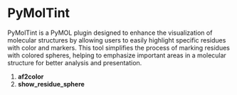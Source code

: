 # PyMolTint
PyMolTint is a PyMOL plugin designed to enhance the visualization of molecular structures by allowing users to easily highlight specific residues with color and markers. This tool simplifies the process of marking residues with colored spheres, helping to emphasize important areas in a molecular structure for better analysis and presentation.
1. **af2color**
2. **show_residue_sphere**
